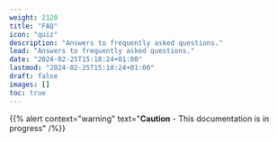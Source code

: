```yaml
---
weight: 2120
title: "FAQ"
icon: "quiz"
description: "Answers to frequently asked questions."
lead: "Answers to frequently asked questions."
date: "2024-02-25T15:18:24+01:00"
lastmod: "2024-02-25T15:18:24+01:00"
draft: false
images: []
toc: true
---
```


{{% alert context="warning" text="**Caution** - This documentation is in progress" /%}}